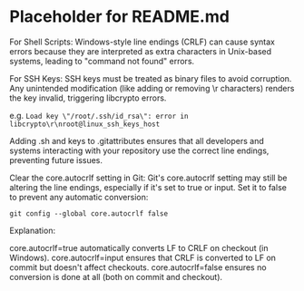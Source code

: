 # Placeholder for README.md

For Shell Scripts: Windows-style line endings (CRLF) can cause syntax errors because they are interpreted as extra
characters in Unix-based systems, leading to "command not found" errors.

For SSH Keys: SSH keys must be treated as binary files to avoid corruption. Any unintended modification (like adding or
removing \r characters) renders the key invalid, triggering libcrypto errors.

e.g. `Load key \"/root/.ssh/id_rsa\": error in libcrypto\r\nroot@linux_ssh_keys_host`

Adding .sh and keys to .gitattributes ensures that all developers and systems interacting with your repository use the
correct line endings, preventing future issues.

Clear the core.autocrlf setting in Git: Git's core.autocrlf setting may still be altering the line endings, especially if it's set to true or input. Set it to false to prevent any automatic conversion:

`git config --global core.autocrlf false`

Explanation:

core.autocrlf=true automatically converts LF to CRLF on checkout (in Windows).
core.autocrlf=input ensures that CRLF is converted to LF on commit but doesn't affect checkouts.
core.autocrlf=false ensures no conversion is done at all (both on commit and checkout).
